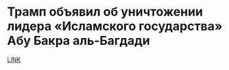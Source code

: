# Трамп объявил об уничтожении лидера «Исламского государства» Абу Бакра аль-Багдади



[LINK](https://varlamov.ru/3649350.html)